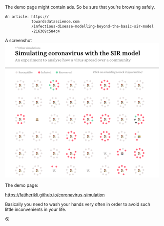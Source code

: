 The demo page might contain ads. So be sure that you're browsing safely.

    An article: https://
                towardsdatascience.com
                /infectious-disease-modelling-beyond-the-basic-sir-model
                -216369c584c4

A screenshot
![no-deaths-as-png](https://github.com/fatiherikli/coronavirus-simulation/raw/master/no-deaths.png)

The demo page:

<https://fatiherikli.github.io/coronavirus-simulation>

Basically you need to wash your hands very often in order to avoid such little inconvenients in your life.

😗
